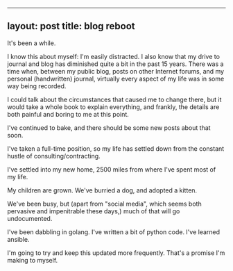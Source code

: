   ---
  layout: post
  title: blog reboot
  ---
  
  It's been a while. 
  
  I know this about myself: I'm easily distracted. I also know that my drive to journal and blog has diminished quite a bit in the
  past 15 years. There was a time when, between my public blog, posts on other Internet forums, and my personal (handwritten) journal, 
  virtually every aspect of my life was in some way being recorded.
  
  I could talk about the circumstances that caused me to change there, but it would take a whole book to explain everything, and frankly, 
  the details are both painful and boring to me at this point.
  
  I've continued to bake, and there should be some new posts about that soon. 
  
  I've taken a full-time position, so my life has settled down from the constant hustle of consulting/contracting. 
  
  I've settled into my new home, 2500 miles from where I've spent most of my life. 
  
  My children are grown. We've burried a dog, and adopted a kitten.
  
  We've been busy, but (apart from "social media", which seems both pervasive and impenitrable these days,) much of that will go 
  undocumented. 
  
  I've been dabbling in golang. I've written a bit of python code. I've learned ansible. 
  
  I'm going to try and keep this updated more frequently. That's a promise I'm making to myself. 
